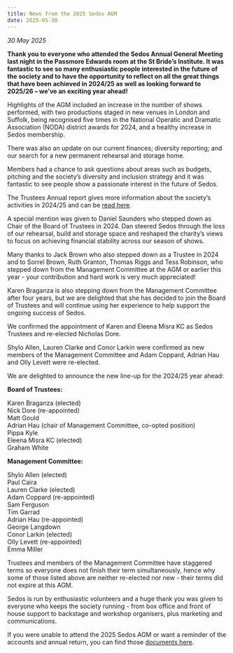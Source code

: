 ```yaml
---
title: News from the 2025 Sedos AGM
date: 2025-05-30
---
```

*30 May 2025*

**Thank you to everyone who attended the Sedos Annual General Meeting last night in the Passmore Edwards room at the St Bride’s Institute. It was fantastic to see so many enthusiastic people interested in the future of the society and to have the opportunity to reflect on all the great things that have been achieved in 2024/25 as well as looking forward to 2025/26 – we’ve an exciting year ahead!**

Highlights of the AGM included an increase in the number of shows performed, with two productions staged in new venues in London and Suffolk, being recognised five times in the National Operatic and Dramatic Association (NODA) district awards for 2024, and a healthy increase in Sedos membership.

There was also an update on our current finances; diversity reporting; and our search for a new permanent rehearsal and storage home.

Members had a chance to ask questions about areas such as budgets, pitching and the society’s diversity and inclusion strategy and it was fantastic to see people show a passionate interest in the future of Sedos.

The Trustees Annual report gives more information about the society’s activities in 2024/25 and can be [read here](https://drive.google.com/file/d/1TAs_s0oKBnmUeDpTJA8UOa4kjUD74Cm6/view?usp=drive_link).

A special mention was given to Daniel Saunders who stepped down as Chair of the Board of Trustees in 2024. Dan steered Sedos through the loss of our rehearsal, build and storage space and reshaped the charity’s views to focus on achieving financial stability across our season of shows.

Many thanks to Jack Brown who also stepped down as a Trustee in 2024 and to Sorrel Brown, Ruth Granton, Thomas Riggs and Tess Robinson, who stepped down from the Management Committee at the AGM or earlier this year - your contribution and hard work is very much appreciated! 

Karen Braganza is also stepping down from the Management Committee after four years, but we are delighted that she has decided to join the Board of Trustees and will continue using her experience to help support the ongoing success of Sedos.

We confirmed the appointment of Karen and Eleena Misra KC as Sedos Trustees and re-elected Nicholas Dore. 

Shylo Allen, Lauren Clarke and Conor Larkin were confirmed as new members of the Management Committee and Adam Coppard, Adrian Hau and Olly Levett were re-elected. 

We are delighted to announce the new line-up for the 2024/25 year ahead:

**Board of Trustees:**

Karen Braganza (elected)\
Nick Dore (re-appointed)\
Matt Gould \
Adrian Hau (chair of Management Committee, co-opted position)\
Pippa Kyle \
Eleena Misra KC (elected)\
Graham White

**Management Committee:**

Shylo Allen (elected)\
Paul Caira\
Lauren Clarke (elected)\
Adam Coppard (re-appointed)\
Sam Ferguson\
Tim Garrad\
Adrian Hau (re-appointed)\
George Langdown\
Conor Larkin (elected)\
Olly Levett (re-appointed)\
Emma Miller

Trustees and members of the Management Committee have staggered terms so everyone does not finish their term simultaneously, hence why some of those listed above are neither re-elected nor new - their terms did not expire at this AGM.

Sedos is run by enthusiastic volunteers and a huge thank you was given to everyone who keeps the society running - from box office and front of house support to backstage and workshop organisers, plus marketing and communications.

If you were unable to attend the 2025 Sedos AGM or want a reminder of the accounts and annual return, you can find those [documents here](https://drive.google.com/drive/u/0/folders/1LFFj0HVJBsG9P-rgQynZU26WGk0mlyh0).
